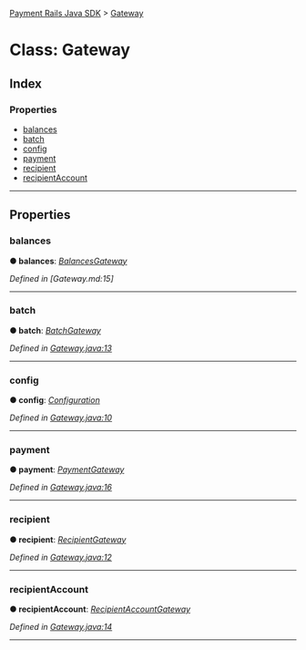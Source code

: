 [Payment Rails Java SDK](../README.md) > [Gateway](../classes/gateway.md)

# Class: Gateway

## Index

### Properties

* [balances](gateway.md#balances)
* [batch](gateway.md#batch)
* [config](gateway.md#config)
* [payment](gateway.md#payment)
* [recipient](gateway.md#recipient)
* [recipientAccount](gateway.md#recipientaccount)

---

## Properties

<a id="balances"></a>

### balances

**●  balances**:  *[BalancesGateway](balancesgateway.md)*

*Defined in [Gateway.md:15]*

---

<a id="batch"></a>

### batch

**●  batch**:  *[BatchGateway](batchgateway.md)*

*Defined in [Gateway.java:13](https://github.com/PaymentRails/java-sdk/tree/master/src/main/java/ca/paymentrails/paymentrails/Gateway.java#L13)*

---

<a id="config"></a>

### config

**●  config**:  *[Configuration](configuration.md)*

*Defined in [Gateway.java:10](https://github.com/PaymentRails/java-sdk/tree/master/src/main/java/ca/paymentrails/paymentrails/Gateway.java#L10)*

---

<a id="payment"></a>

### payment

**●  payment**:  *[PaymentGateway](paymentgateway.md)*

*Defined in [Gateway.java:16](https://github.com/PaymentRails/java-sdk/tree/master/src/main/java/ca/paymentrails/paymentrails/Gateway.java#L16)*

---

<a id="recipient"></a>

### recipient

**●  recipient**:  *[RecipientGateway](recipientgateway.md)*

*Defined in [Gateway.java:12](https://github.com/PaymentRails/java-sdk/tree/master/src/main/java/ca/paymentrails/paymentrails/Gateway.java#L12)*

---

<a id="recipientaccount"></a>

### recipientAccount

**●  recipientAccount**:  *[RecipientAccountGateway](recipientaccountgateway.md)*

*Defined in [Gateway.java:14](https://github.com/PaymentRails/java-sdk/tree/master/src/main/java/ca/paymentrails/paymentrails/Gateway.java#L14)*

---